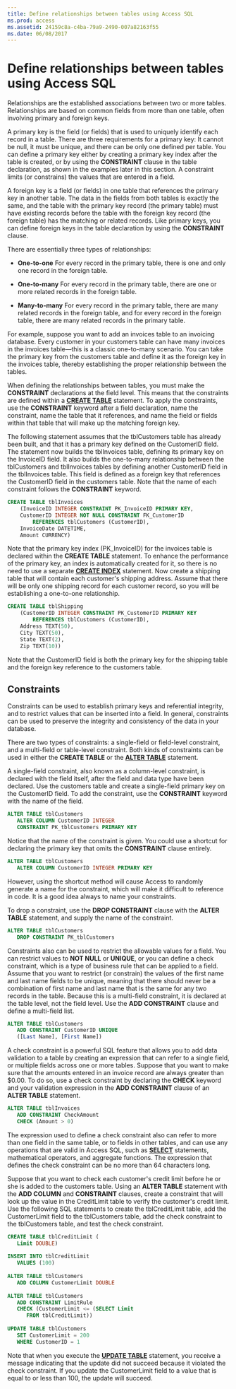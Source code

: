 ```yaml
---
title: Define relationships between tables using Access SQL
ms.prod: access
ms.assetid: 24159c8a-c4ba-79a9-2490-007a82163f55
ms.date: 06/08/2017
---
```



# Define relationships between tables using Access SQL

Relationships are the established associations between two or more tables. Relationships are based on common fields from more than one table, often involving primary and foreign keys.

A primary key is the field (or fields) that is used to uniquely identify each record in a table. There are three requirements for a primary key: It cannot be null, it must be unique, and there can be only one defined per table. You can define a primary key either by creating a primary key index after the table is created, or by using the **CONSTRAINT** clause in the table declaration, as shown in the examples later in this section. A constraint limits (or constrains) the values that are entered in a field.

A foreign key is a field (or fields) in one table that references the primary key in another table. The data in the fields from both tables is exactly the same, and the table with the primary key record (the primary table) must have existing records before the table with the foreign key record (the foreign table) has the matching or related records. Like primary keys, you can define foreign keys in the table declaration by using the **CONSTRAINT** clause.

There are essentially three types of relationships: 

- **One-to-one** For every record in the primary table, there is one and only one record in the foreign table.
    
- **One-to-many** For every record in the primary table, there are one or more related records in the foreign table.
    
- **Many-to-many** For every record in the primary table, there are many related records in the foreign table, and for every record in the foreign table, there are many related records in the primary table.
    
For example, suppose you want to add an invoices table to an invoicing database. Every customer in your customers table can have many invoices in the invoices table—this is a classic one-to-many scenario. You can take the primary key from the customers table and define it as the foreign key in the invoices table, thereby establishing the proper relationship between the tables.

When defining the relationships between tables, you must make the **CONSTRAINT** declarations at the field level. This means that the constraints are defined within a **[CREATE TABLE](../../../api/overview/Access.md)** statement. To apply the constraints, use the **CONSTRAINT** keyword after a field declaration, name the constraint, name the table that it references, and name the field or fields within that table that will make up the matching foreign key.

The following statement assumes that the tblCustomers table has already been built, and that it has a primary key defined on the CustomerID field. The statement now builds the tblInvoices table, defining its primary key on the InvoiceID field. It also builds the one-to-many relationship between the tblCustomers and tblInvoices tables by defining another CustomerID field in the tblInvoices table. This field is defined as a foreign key that references the CustomerID field in the customers table. Note that the name of each constraint follows the **CONSTRAINT** keyword.

```sql
CREATE TABLE tblInvoices  
    (InvoiceID INTEGER CONSTRAINT PK_InvoiceID PRIMARY KEY, 
    CustomerID INTEGER NOT NULL CONSTRAINT FK_CustomerID  
        REFERENCES tblCustomers (CustomerID),  
    InvoiceDate DATETIME, 
    Amount CURRENCY) 

```

Note that the primary key index (PK_InvoiceID) for the invoices table is declared within the **CREATE TABLE** statement. To enhance the performance of the primary key, an index is automatically created for it, so there is no need to use a separate **[CREATE INDEX](../../../api/overview/Access.md)** statement.
Now create a shipping table that will contain each customer's shipping address. Assume that there will be only one shipping record for each customer record, so you will be establishing a one-to-one relationship.


```sql
CREATE TABLE tblShipping  
    (CustomerID INTEGER CONSTRAINT PK_CustomerID PRIMARY KEY 
        REFERENCES tblCustomers (CustomerID),  
    Address TEXT(50), 
    City TEXT(50), 
    State TEXT(2), 
    Zip TEXT(10)) 

```

Note that the CustomerID field is both the primary key for the shipping table and the foreign key reference to the customers table.

## Constraints

Constraints can be used to establish primary keys and referential integrity, and to restrict values that can be inserted into a field. In general, constraints can be used to preserve the integrity and consistency of the data in your database.

There are two types of constraints: a single-field or field-level constraint, and a multi-field or table-level constraint. Both kinds of constraints can be used in either the **CREATE TABLE** or the **[ALTER TABLE](../../../api/overview/Access.md)** statement.

A single-field constraint, also known as a column-level constraint, is declared with the field itself, after the field and data type have been declared. Use the customers table and create a single-field primary key on the CustomerID field. To add the constraint, use the **CONSTRAINT** keyword with the name of the field.

```sql
ALTER TABLE tblCustomers 
   ALTER COLUMN CustomerID INTEGER 
   CONSTRAINT PK_tblCustomers PRIMARY KEY 

```

Notice that the name of the constraint is given. You could use a shortcut for declaring the primary key that omits the **CONSTRAINT** clause entirely.

```sql
ALTER TABLE tblCustomers 
   ALTER COLUMN CustomerID INTEGER PRIMARY KEY 

```

However, using the shortcut method will cause Access to randomly generate a name for the constraint, which will make it difficult to reference in code. It is a good idea always to name your constraints.

To drop a constraint, use the **DROP CONSTRAINT** clause with the **ALTER TABLE** statement, and supply the name of the constraint.

```sql
ALTER TABLE tblCustomers 
   DROP CONSTRAINT PK_tblCustomers 

```

Constraints also can be used to restrict the allowable values for a field. You can restrict values to **NOT NULL** or **UNIQUE**, or you can define a check constraint, which is a type of business rule that can be applied to a field. Assume that you want to restrict (or constrain) the values of the first name and last name fields to be unique, meaning that there should never be a combination of first name and last name that is the same for any two records in the table. Because this is a multi-field constraint, it is declared at the table level, not the field level. Use the **ADD CONSTRAINT** clause and define a multi-field list.

```sql
ALTER TABLE tblCustomers 
   ADD CONSTRAINT CustomerID UNIQUE 
   ([Last Name], [First Name]) 

```

A check constraint is a powerful SQL feature that allows you to add data validation to a table by creating an expression that can refer to a single field, or multiple fields across one or more tables. Suppose that you want to make sure that the amounts entered in an invoice record are always greater than $0.00. To do so, use a check constraint by declaring the **CHECK** keyword and your validation expression in the **ADD CONSTRAINT** clause of an **ALTER TABLE** statement.

```sql
ALTER TABLE tblInvoices 
   ADD CONSTRAINT CheckAmount 
   CHECK (Amount > 0) 

```

The expression used to define a check constraint also can refer to more than one field in the same table, or to fields in other tables, and can use any operations that are valid in Access SQL, such as **[SELECT](../../../api/overview/Access.md)** statements, mathematical operators, and aggregate functions. The expression that defines the check constraint can be no more than 64 characters long.

Suppose that you want to check each customer's credit limit before he or she is added to the customers table. Using an **ALTER TABLE** statement with the **ADD COLUMN** and **CONSTRAINT** clauses, create a constraint that will look up the value in the CreditLimit table to verify the customer's credit limit. Use the following SQL statements to create the tblCreditLimit table, add the CustomerLimit field to the tblCustomers table, add the check constraint to the tblCustomers table, and test the check constraint.

```sql
CREATE TABLE tblCreditLimit ( 
   Limit DOUBLE) 
 
INSERT INTO tblCreditLimit 
   VALUES (100) 
 
ALTER TABLE tblCustomers 
   ADD COLUMN CustomerLimit DOUBLE 
 
ALTER TABLE tblCustomers 
   ADD CONSTRAINT LimitRule 
   CHECK (CustomerLimit <= (SELECT Limit 
      FROM tblCreditLimit)) 
 
UPDATE TABLE tblCustomers 
   SET CustomerLimit = 200 
   WHERE CustomerID = 1 

```

Note that when you execute the **[UPDATE TABLE](../../../api/overview/Access.md)** statement, you receive a message indicating that the update did not succeed because it violated the check constraint. If you update the CustomerLimit field to a value that is equal to or less than 100, the update will succeed.


